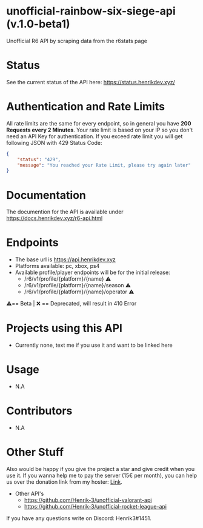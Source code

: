 # unofficial-rainbow-six-siege-api (v.1.0-beta1)
Unofficial R6 API by scraping data from the r6stats page

# Status
See the current status of the API here: https://status.henrikdev.xyz/

# Authentication and Rate Limits
All rate limits are the same for every endpoint, so in general you have **200 Requests every 2 Minutes**. Your rate limit is based on your IP so you don't need an API Key for authentication.
If you exceed rate limit you will get following JSON with 429 Status Code:
```json
{
    "status": "429",
    "message": "You reached your Rate Limit, please try again later"
}
```
# Documentation
The documention for the API is available under https://docs.henrikdev.xyz/r6-api.html

# Endpoints
- The base url is https://api.henrikdev.xyz
- Platforms available: pc, xbox, ps4
- Available profile/player endpoints will be for the initial release:
  - /r6/v1/profile/{platform}/{name} ⚠️
  - /r6/v1/profile/{platform}/{name}/season ⚠️
  - /r6/v1/profile/{platform}/{name}/operator ⚠️

⚠️== Beta | ❌ == Deprecated, will result in 410 Error
  
# Projects using this API
- Currently none, text me if you use it and want to be linked here

# Usage
- N.A

# Contributors
- N.A

# Other Stuff
Also would be happy if you give the project a star and give credit when you use it. If you wanna help me to pay the server (15€ per month), you can help us over the donation link from my hoster: [Link](https://spenden.pp-h.eu/7cca1276-84ee-446f-9b07-47c668eaddfe).

- Other API's
  - https://github.com/Henrik-3/unofficial-valorant-api
  - https://github.com/Henrik-3/unofficial-rocket-league-api


If you have any questions write on Discord: Henrik3#1451. 
